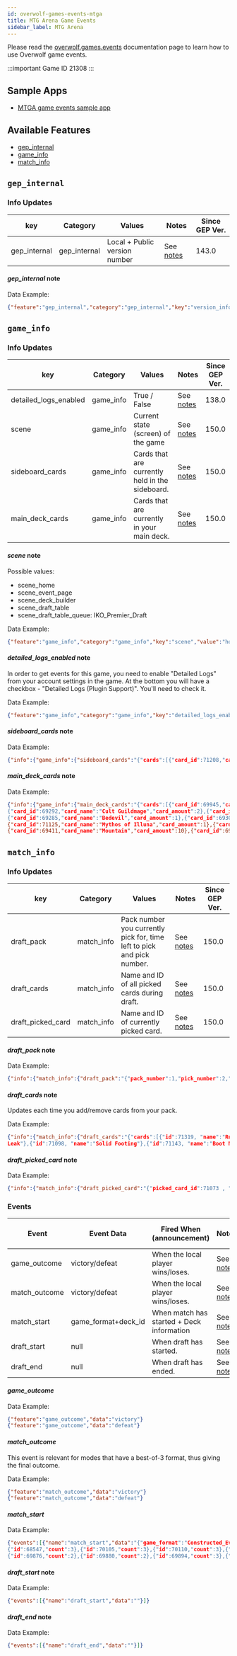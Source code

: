 ```yaml
---
id: overwolf-games-events-mtga
title: MTG Arena Game Events
sidebar_label: MTG Arena
---
```


Please read the [overwolf.games.events](overwolf-games-events) documentation page to learn how to use Overwolf game events.

:::important Game ID
21308
:::

## Sample Apps
* [MTGA game events sample app](https://github.com/overwolf/events-sample-apps)

## Available Features

* [gep_internal](#gep_internal)
* [game_info](#game_info)
* [match_info](#match_info)

## `gep_internal`

### Info Updates

key          | Category    | Values                    | Notes                 | Since GEP Ver. |
------------ | ------------| ------------------------- | --------------------- | ------------- | 
gep_internal | gep_internal| Local + Public version number|See [notes](#gep_internal-note)|   143.0       |

#### *gep_internal* note

Data Example:

```json
{"feature":"gep_internal","category":"gep_internal","key":"version_info","value":"{"local_version":"143.0.10","public_version":"143.0.10","is_updated":true}"}
```

## `game_info`

### Info Updates

key          | Category    | Values                    | Notes                 | Since GEP Ver. |
------------ | ------------| ------------------------- | --------------------- | -------------  | 
detailed_logs_enabled | game_info   | True / False | See [notes](#detailed_logs_enabled-note) |     138.0      |
scene | game_info   | Current state (screen) of the game | See [notes](#scene-note) |     150.0      |
sideboard_cards | game_info   | Cards that are currently held in the sideboard. | See [notes](#sideboard_cards-note) |     150.0      |
main_deck_cards | game_info   | Cards that are currently in your main deck. | See [notes](#main_deck_cards-note) |     150.0      |


#### *scene* note

Possible values:

* scene_home
* scene_event_page
* scene_deck_builder
* scene_draft_table
* scene_draft_table_queue: IKO_Premier_Draft

Data Example:

```json
{"feature":"game_info","category":"game_info","key":"scene","value":"home"}
```

#### *detailed_logs_enabled* note

In order to get events for this game, you need to enable "Detailed Logs" from your account settings in the game.
At the bottom you will have a checkbox - "Detailed Logs (Plugin Support)". You'll need to check it.

Data Example:

```json
{"feature":"game_info","category":"game_info","key":"detailed_logs_enabled","value":true}
```

#### *sideboard_cards* note

Data Example:

```json
{"info":{"game_info":{"sideboard_cards":"{"cards":[{"card_id":71208,"card_name":"Yidaro, Wandering Monster","card_amount":1}]}"}},"feature":"game_info"}
```

#### *main_deck_cards* note

Data Example:

```json
{"info":{"game_info":{"main_deck_cards":"{"cards":[{"card_id":69945,"card_name":"Shock","card_amount":3},{"card_id":69245,"card_name":"Spear Spewer","card_amount":2},{"card_id":69352,"card_name":"Carnival // Carnage","card_amount":2},{"card_id":69344,"card_name":"Footlight Fiend","card_amount":3},{"card_id":69349,"card_name":"Bedeck // Bedazzle","card_amount":1},
{"card_id":69292,"card_name":"Cult Guildmage","card_amount":2},{"card_id":69644,"card_name":"Dreadhorde Butcher","card_amount":1},{"card_id":69235,"card_name":"Light Up the Stage","card_amount":2},{"card_id":69243,"card_name":"Skewer the Critics","card_amount":3},
{"card_id":69285,"card_name":"Bedevil","card_amount":1},{"card_id":69309,"card_name":"Hackrobat","card_amount":3},{"card_id":69313,"card_name":"Judith, the Scourge Diva","card_amount":1},{"card_id":69653,"card_name":"Mayhem Devil","card_amount":1},{"card_id":69326,"card_name":"Rakdos Roustabout","card_amount":2},{"card_id":69341,"card_name":"Theater of Horrors","card_amount":1},
{"card_id":71125,"card_name":"Mythos of Illuna","card_amount":1},{"card_id":69325,"card_name":"Rakdos Firewheeler","card_amount":2},{"card_id":69191,"card_name":"Blade Juggler","card_amount":2},{"card_id":69304,"card_name":"Get the Point","card_amount":2},{"card_id":70388,"card_name":"Castle Locthwain","card_amount":1},{"card_id":69410,"card_name":"Swamp","card_amount":10},
{"card_id":69411,"card_name":"Mountain","card_amount":10},{"card_id":69393,"card_name":"Blood Crypt","card_amount":1},{"card_id":69403,"card_name":"Rakdos Guildgate","card_amount":4}]}"}},"feature":"game_info"}
```

## `match_info`

### Info Updates

key          | Category    | Values                    | Notes                 | Since GEP Ver. |
------------ | ------------| ------------------------- | --------------------- | -------------  | 
draft_pack   | match_info  | Pack number you currently pick for, time left to pick and pick number. | See [notes](#draft_pack-note) |     150.0      |
draft_cards  | match_info  | Name and ID of all picked cards during draft. | See [notes](#draft_cards-note) |     150.0      |
draft_picked_card | match_info | Name and ID of currently picked card. | See [notes](#draft_picked_card-note) |     150.0      |


#### *draft_pack* note

Data Example:

```json
{"info":{"match_info":{"draft_pack":"{"pack_number":1,"pick_number":2,"pick_time":70}"}},"feature":"match_info"}
```

#### *draft_cards* note

Updates each time you add/remove cards from your pack.

Data Example:

```json
{"info":{"match_info":{"draft_cards":"{"cards":[{"id":71319, "name":"Rugged Highlands"},{"id":71196, "name":"Prickly Marmoset"},{"id":71219, "name":"Fertilid"},{"id":71090, "name":"Maned Serval"},{"id":71307, "name":"Sleeper Dart"},{"id":71162,"name":"Memory
Leak"},{"id":71098, "name":"Solid Footing"},{"id":71143, "name":"Boot Nipper"},{"id":71309, "name":"Zagoth Crystal"},{"id":71199,"name":"Reptilian Reflection"},{"id":71215, "name":"Colossification"}]}"}},"feature":"match_info"}
```

#### *draft_picked_card* note

Data Example:

```json
{"info":{"match_info":{"draft_picked_card":"{"picked_card_id":71073 , "picked_card_name":"Coordinated Charge"}"}},"feature":"match_info"}
```

### Events

Event  | Event Data        | Fired When (announcement)                                          | Notes      | Since GEP Ver. |
-------| ------------------| -------------------------------------------------------------------| ---------- | --------------|
game_outcome |  victory/defeat   | When the local player wins/loses. |See [notes](#game_outcome)|    139.0      |
match_outcome |  victory/defeat   | When the local player wins/loses. |See [notes](#match_outcome)|    139.0      |
match_start | game_format+deck_id   | When match has started + Deck information |See [notes](#match_start)|    139.0      |
draft_start | null   | When draft has started. |See [notes](#draft_start-note)|    150.0      |
draft_end | null   | When draft has ended. |See [notes](#draft_end-note)|    150.0      |

#### *game_outcome*

Data Example:

```json
{"feature":"game_outcome","data":"victory"}
{"feature":"game_outcome","data":"defeat"}
```

#### *match_outcome*

This event is relevant for modes that have a best-of-3 format, thus giving the final outcome.

Data Example:

```json
{"feature":"match_outcome","data":"victory"}
{"feature":"match_outcome","data":"defeat"}
```

#### *match_start*

Data Example:

```json
{"events":[{"name":"match_start","data":"{"game_format":"Constructed_Event_2020","deck_id":"b6ed3e9b-db31-43b5-a903-29694f21f977","main_deck":[{"id":69890,"count":1},{"id":70107,"count":1},{"id":69905,"count":4},{"id":68526,"count":3},
{"id":68547,"count":3},{"id":70105,"count":3},{"id":70110,"count":3},{"id":70109,"count":4},{"id":69218,"count":3},
{"id":69876,"count":2},{"id":69880,"count":2},{"id":69894,"count":3},{"id":69877,"count":2},{"id":70017,"count":1},{"id":70054,"count":25}],"sideboard":[]}"}]}
```

#### *draft_start* note

Data Example:

```json
{"events":[{"name":"draft_start","data":""}]}
```

#### *draft_end* note

Data Example:

```json
{"events":[{"name":"draft_end","data":""}]}
```
